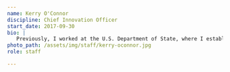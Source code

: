 ```yaml
---
name: Kerry O'Connor
discipline: Chief Innovation Officer
start_date: 2017-09-30
bio: |
   Previously, I worked at the U.S. Department of State, where I established an innovation unit called the Research and Design Center in the Office of the Secretary of State, which offers research, consulting, brainstorming facilitation, and strategic design services. I have also developed and managed an employee idea generation program, helped architect sustainable management reforms, coordinated logistics for the Pittsburgh G20 Summit, served as an executive staffer, and improved programs and operations at two U.S. Embassies.
photo_path: /assets/img/staff/kerry-oconnor.jpg
role: staff

---
```

